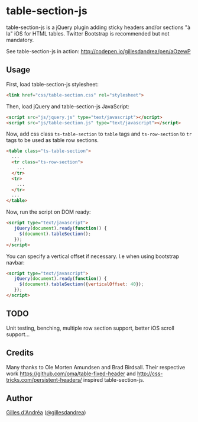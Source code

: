 # table-section-js

table-section-js is a jQuery plugin adding sticky headers and/or sections "à la" iOS for HTML tables.
Twitter Bootstrap is recommended but not mandatory.

See table-section-js in action: http://codepen.io/gillesdandrea/pen/aOzewP


## Usage

First, load table-section-js stylesheet:

```html
<link href="css/table-section.css" rel="stylesheet">
```

Then, load jQuery and table-section-js JavaScript:

```html
<script src="js/jquery.js" type="text/javascript"></script>
<script src="js/table-section.js" type="text/javascript"></script>
```

Now, add css class `ts-table-section` to `table` tags and
`ts-row-section` to `tr` tags to be used as table row sections.

```html
<table class="ts-table-section">
  ...
  <tr class="ts-row-section">
    ...
  </tr>
  <tr>
    ...
  </tr>
  ...
</table>
```

Now, run the script on DOM ready:

```html
<script type="text/javascript">
   jQuery(document).ready(function() {
     $(document).tableSection();
   });
</script>
```

You can specify a vertical offset if necessary. I.e when using bootstrap navbar:

```html
<script type="text/javascript">
   jQuery(document).ready(function() {
     $(document).tableSection({verticalOffset: 40});
   });
</script>
```


## TODO

Unit testing, benching, multiple row section support, better iOS scroll support...


## Credits

Many thanks to Ole Morten Amundsen and Brad Birdsall.
Their respective work https://github.com/oma/table-fixed-header and http://css-tricks.com/persistent-headers/ inspired table-section-js.


## Author

[Gilles d'Andréa](http://about.me/gilles.dandrea) ([@gillesdandrea](http://twitter.com/gillesdandrea))
